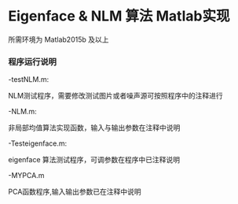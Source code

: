 # Eigenface & NLM 算法 Matlab实现

所需环境为 Matlab2015b 及以上



### 程序运行说明

-testNLM.m:

  NLM测试程序，需要修改测试图片或者噪声源可按照程序中的注释进行



-NLM.m:

  非局部均值算法实现函数，输入与输出参数在注释中说明



-Testeigenface.m:

  eigenface 算法测试程序，可调参数在程序中已注释说明



-MYPCA.m

  PCA函数程序,输入输出参数已在注释中说明